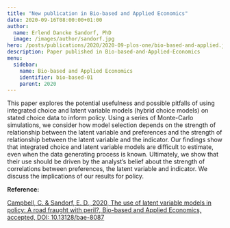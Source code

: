 ```yaml
---
title: "New publication in Bio-based and Applied Economics"
date: 2020-09-16T08:00:00+01:00
author:
  name: Erlend Dancke Sandorf, PhD
  image: /images/author/sandorf.jpg
hero: /posts/publications/2020/2020-09-plos-one/bio-based-and-applied.jpg
description: Paper published in Bio-based-and-Applied-Economics
menu:
  sidebar:
    name: Bio-based and Applied Economics
    identifier: bio-based-01
    parent: 2020
---
```


This paper explores the potential usefulness and possible pitfalls of using integrated choice and latent variable models (hybrid choice models) on stated choice data to inform policy. Using a series of Monte-Carlo simulations, we consider how model selection depends on the strength of relationship between the latent variable and preferences and the strength of relationship between the latent variable and the indicator. Our findings show that integrated choice and latent variable models are difficult to estimate, even when the data generating process is known. Ultimately, we show that their use should be driven by the analyst’s belief about the strength of correlations between preferences, the latent variable and indicator. We discuss the implications of our results for policy.

**Reference:**

[Campbell, C. & Sandorf, E. D., 2020, The use of latent variable models in policy: A road fraught with peril?, Bio-based and Applied Economics, accepted, DOI: 10.13128/bae-8087 ](https://drive.google.com/file/d/1q8HPTKNDtMv-sbnT4Y-YBOlwUMimbnst/view)